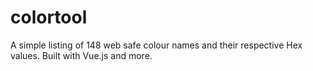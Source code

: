 # colortool
A simple listing of 148 web safe colour names and their respective Hex values.  Built with Vue.js and more.
